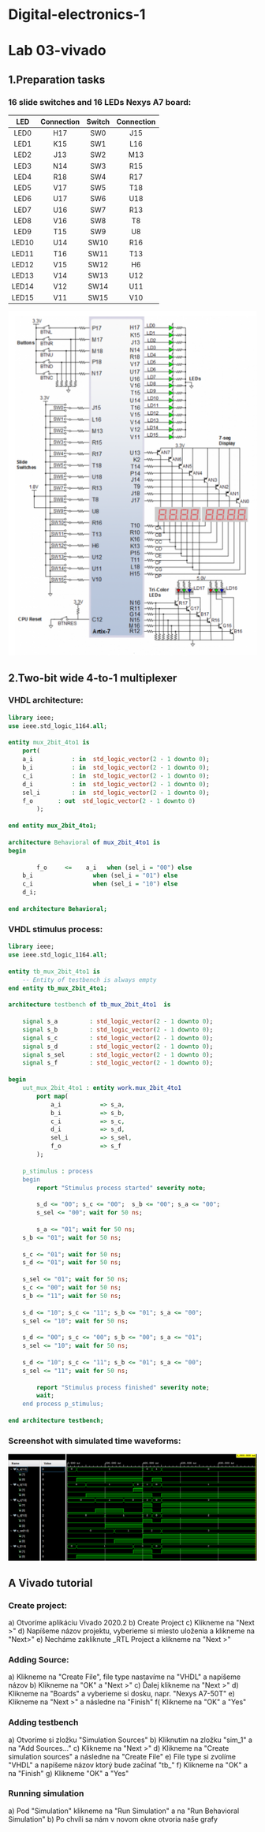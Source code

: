 # Digital-electronics-1

# Lab 03-vivado

## 1.Preparation tasks

### 16 slide switches and 16 LEDs Nexys A7 board:

|  LED  | Connection | Switch | Connection | 
|  :-:  |     :-:    |   :-:  |     :-:    |
| LED0  |     H17    |   SW0  |     J15    |
| LED1  |     K15    |   SW1  |     L16    |
| LED2  |     J13    |   SW2  |     M13    |
| LED3  |     N14    |   SW3  |     R15    |
| LED4  |     R18    |   SW4  |     R17    |
| LED5  |     V17    |   SW5  |     T18    |
| LED6  |     U17    |   SW6  |     U18    |
| LED7  |     U16    |   SW7  |     R13    |
| LED8  |     V16    |   SW8  |     T8     |
| LED9  |     T15    |   SW9  |     U8     |
| LED10 |     U14    |   SW10 |     R16    |
| LED11 |     T16    |   SW11 |     T13    |
| LED12 |     V15    |   SW12 |     H6     |
| LED13 |     V14    |   SW13 |     U12    |
| LED14 |     V12    |   SW14 |     U11    |
| LED15 |     V11    |   SW15 |     V10    |


![Nexys A7 board](Images/NexysA7_board.png)

## 2.Two-bit wide 4-to-1 multiplexer

### VHDL architecture:
```vhdl
library ieee;
use ieee.std_logic_1164.all;

entity mux_2bit_4to1 is
    port(
    a_i           : in  std_logic_vector(2 - 1 downto 0);
    b_i           : in  std_logic_vector(2 - 1 downto 0);
    c_i           : in  std_logic_vector(2 - 1 downto 0);
    d_i           : in  std_logic_vector(2 - 1 downto 0);
    sel_i         : in  std_logic_vector(2 - 1 downto 0);
    f_o	      : out  std_logic_vector(2 - 1 downto 0)
        );

end entity mux_2bit_4to1;

architecture Behavioral of mux_2bit_4to1 is
begin
    
        f_o     <=    a_i   when (sel_i = "00") else
	b_i                 when (sel_i = "01") else
	c_i                 when (sel_i = "10") else
	d_i;

end architecture Behavioral;
```

### VHDL stimulus process:
```vhdl
library ieee;
use ieee.std_logic_1164.all;

entity tb_mux_2bit_4to1 is
    -- Entity of testbench is always empty
end entity tb_mux_2bit_4to1;

architecture testbench of tb_mux_2bit_4to1  is

    signal s_a         : std_logic_vector(2 - 1 downto 0);
    signal s_b         : std_logic_vector(2 - 1 downto 0);
    signal s_c         : std_logic_vector(2 - 1 downto 0);
    signal s_d         : std_logic_vector(2 - 1 downto 0);
    signal s_sel       : std_logic_vector(2 - 1 downto 0);
    signal s_f         : std_logic_vector(2 - 1 downto 0);

begin
    uut_mux_2bit_4to1 : entity work.mux_2bit_4to1
        port map(
            a_i           => s_a,
            b_i           => s_b,
            c_i           => s_c,
            d_i           => s_d,
            sel_i         => s_sel,
            f_o           => s_f
        );

    p_stimulus : process
    begin
        report "Stimulus process started" severity note;  
        
        s_d <= "00"; s_c <= "00";  s_b <= "00"; s_a <= "00";
        s_sel <= "00"; wait for 50 ns;

        s_a <= "01"; wait for 50 ns;
	s_b <= "01"; wait for 50 ns;
	    
	s_c <= "01"; wait for 50 ns;
	s_d <= "01"; wait for 50 ns;
	
	s_sel <= "01"; wait for 50 ns;
	s_c <= "00"; wait for 50 ns;
	s_b <= "11"; wait for 50 ns;
	
	s_d <= "10"; s_c <= "11"; s_b <= "01"; s_a <= "00";	 
	s_sel <= "10"; wait for 50 ns;
	
	s_d <= "00"; s_c <= "00"; s_b <= "00"; s_a <= "01";
	s_sel <= "10"; wait for 50 ns;

	s_d <= "10"; s_c <= "11"; s_b <= "01"; s_a <= "00";
	s_sel <= "11"; wait for 50 ns;
	
        report "Stimulus process finished" severity note;
        wait;
    end process p_stimulus;

end architecture testbench;
```

### Screenshot with simulated time waveforms:

![Graph](Images/graf.png)

## A Vivado tutorial

### Create project:
a) Otvoríme aplikáciu Vivado 2020.2
b) Create Project
c) Klikneme na "Next >"
d) Napíšeme názov projektu, vyberieme si miesto uloženia a klikneme na "Next>"
e) Necháme zakliknute _RTL Project a klikneme na "Next >"

### Adding Source:
a) Klikneme na "Create File", file type nastavíme na "VHDL" a napíšeme názov
b) Klikneme na "OK" a "Next >"
c) Ďalej klikneme na "Next >"
d) Klikneme na "Boards" a vyberieme si dosku, napr. "Nexys A7-50T"
e) Klikneme na "Next >" a následne na "Finish"
f( Klikneme na "OK" a "Yes"

### Adding testbench
a) Otvoríme si zložku "Simulation Sources"
b) Kliknutím na zložku "sim_1" a na "Add Sources..."
c) Klikneme na "Next >"
d) Klikneme na "Create simulation sources" a následne na "Create File"
e) File type si zvolíme "VHDL" a napíšeme názov ktorý bude začínať "tb_" 
f) Klikneme na "OK" a na "Finish"
g) Klikneme "OK" a "Yes"

### Running simulation
a) Pod "Simulation" klikneme na "Run Simulation" a na "Run Behavioral Simulation"
b) Po chvíli sa nám v novom okne otvoria naše grafy
